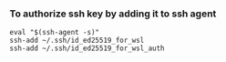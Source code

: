 ### To authorize ssh key by adding it to ssh agent

```
eval "$(ssh-agent -s)"
ssh-add ~/.ssh/id_ed25519_for_wsl
ssh-add ~/.ssh/id_ed25519_for_wsl_auth
```
